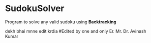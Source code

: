 # SudokuSolver

Program to solve any valid sudoku using **Backtracking**

dekh bhai mnne edit krdia #Edited by one and only Er. Mr. Dr. Avinash Kumar
